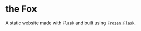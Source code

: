 # the Fox

A static website made with `Flask` and built using [`Frozen Flask`](https://github.com/Frozen-Flask/Frozen-Flask).

